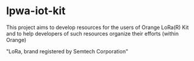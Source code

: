 # lpwa-iot-kit
This project aims to develop resources for the users of Orange LoRa(R) Kit and to help developers of such resources organize their efforts (within Orange)

"LoRa, brand registered by Semtech Corporation"

